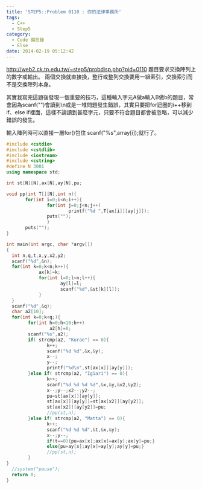 ```yaml
---
title: 'STEP5::Problem 0110 : 你的法律事務所'
tags:
  - C++
  - Step5
category:
  - Code 備忘錄
  - Else
date: 2014-02-19 05:12:42
---
```



http://web2.ck.tp.edu.tw/~step5/probdisp.php?pid=0110
題目要求交換陣列上的數字或輸出。
兩個交換就直接換，整行或整列交換要用一組索引，交換索引而不是交換陣列本身。

<!--more-->

其實我寫完這題後發現一個重要的技巧，這種輸入字元A做a輸入B做b的題目，常會因為scanf("")會讀到\n或是一堆問題發生錯誤，其實只要把for迴圈的i++移到if、else if裡面，這樣不論讀到甚麼字元，只要不符合題目都會被忽略，可以減少錯誤的發生。

輸入陣列時可以直接一層for()包住 scanf("%s",array[i]);就行了。

``` c++
#include <cstdio>
#include <cstdlib>
#include <iostream>
#include <cstring>
#define N 3001
using namespace std;

int st[N][N],ax[N],ay[N],pu;

void pp(int T[][N],int n){
       for(int i=0;i<n;i++){
               for(int j=0;j<n;j++)
                       printf("%d ",T[ax[i]][ay[j]]);
               puts("");
               }
       puts("");
}

int main(int argc, char *argv[])
{
  int n,q,t,x,y,x2,y2;
  scanf("%d",&n);
  for(int k=0;k<n;k++){
            ax[k]=k;
            for(int l=0;l<n;l++){
                    ay[l]=l;
                    scanf("%d",&st[k][l]);
            }
  }
  scanf("%d",&q);
  char a2[10];
  for(int k=0;k<q;){
        for(int h=0;h<10;h++)
                a2[h]=0;
        scanf("%s",a2);
        if( strcmp(a2, "Kurae") == 0){
               k++;
               scanf("%d %d",&x,&y);
               x--;
               y--;
               printf("%d\n",st[ax[x]][ay[y]]);
        }else if( strcmp(a2, "Igiari") == 0){
               k++;
               scanf("%d %d %d %d",&x,&y,&x2,&y2);
               x--;y--;x2--;y2--;
               pu=st[ax[x]][ay[y]];
               st[ax[x]][ay[y]]=st[ax[x2]][ay[y2]];
               st[ax[x2]][ay[y2]]=pu;
               //pp(st,n);
        }else if( strcmp(a2, "Matta") == 0){
               k++;
               scanf("%d %d %d",&t,&x,&y);
               x--;y--;
               if(t==0){pu=ax[x];ax[x]=ax[y];ax[y]=pu;}
               else{pu=ay[x];ay[x]=ay[y];ay[y]=pu;}
               //pp(st,n);
        }
}
  //system("pause");
  return 0;
}
```